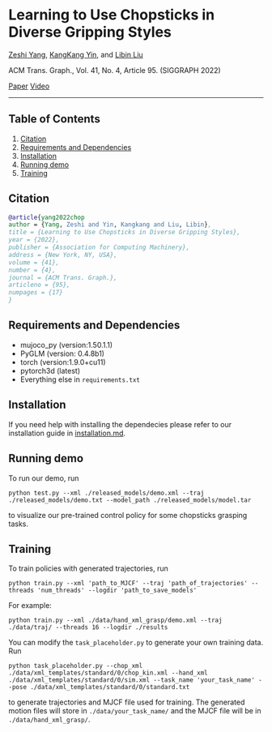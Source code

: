 # Learning to Use Chopsticks in Diverse Gripping Styles
[Zeshi Yang](https://github.com/zeshiYang),
[KangKang Yin](https://www.cs.sfu.ca/~kkyin/),
and [Libin Liu](http://libliu.info/)

ACM Trans. Graph., Vol. 41, No. 4, Article 95. (SIGGRAPH 2022)

[Paper](https://arxiv.org/abs/2205.14313)
[Video](https://www.youtube.com/watch?v=rQHzwnSdsP8)

---

## Table of Contents
1. [Citation](#citation)
1. [Requirements and Dependencies](#requirements-and-dependencies)
1. [Installation](#installation)
1. [Running demo](#running-demo)
1. [Training](#training)

## Citation
```bibtex
@article{yang2022chop
author = {Yang, Zeshi and Yin, Kangkang and Liu, Libin},
title = {Learning to Use Chopsticks in Diverse Gripping Styles},
year = {2022},
publisher = {Association for Computing Machinery},
address = {New York, NY, USA},
volume = {41},
number = {4},
journal = {ACM Trans. Graph.},
articleno = {95},
numpages = {17}
}
```




## Requirements and Dependencies
- mujoco_py (version:1.50.1.1)
- PyGLM (version: 0.4.8b1)
- torch (version:1.9.0+cu11)
- pytorch3d (latest)
- Everything else in `requirements.txt`

## Installation

If you need help with installing the dependecies please refer to our installation guide in [installation.md](installation.md).

## Running demo
To run our demo, run
```
python test.py --xml ./released_models/demo.xml --traj ./released_models/demo.txt --model_path ./released_models/model.tar
```
to visualize our pre-trained control policy for some chopsticks grasping tasks.

## Training
To train policies with generated trajectories, run
```
python train.py --xml 'path_to_MJCF' --traj 'path_of_trajectories' --threads 'num_threads' --logdir 'path_to_save_models'
```

For example:

```
python train.py --xml ./data/hand_xml_grasp/demo.xml --traj ./data/traj/ --threads 16 --logdir ./results
```

You can modify the `task_placeholder.py` to generate your own training data.
Run
```
python task_placeholder.py --chop_xml ./data/xml_templates/standard/0/chop_kin.xml --hand_xml ./data/xml_templates/standard/0/sim.xml --task_name 'your_task_name' --pose ./data/xml_templates/standard/0/standard.txt
```
to generate trajectories and MJCF file used for training. The generated motion files will store in `./data/your_task_name/` and the MJCF file will be in `./data/hand_xml_grasp/`.




